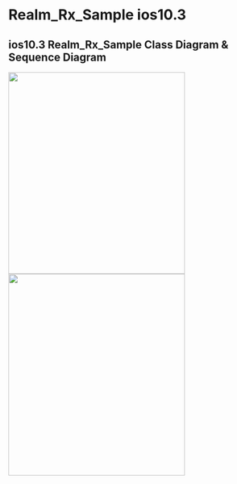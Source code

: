# Realm_Rx_Sample ios10.3
## ios10.3 Realm_Rx_Sample Class Diagram & Sequence Diagram
<img src="https://media.githubusercontent.com/media/daisukenagata/RealmSample_Swift3.0/Rx_RealmSample/RealmSample/design/Desin.png?raw=true" width="350px" height="400px"><img src="https://media.githubusercontent.com/media/daisukenagata/RealmSample_Swift3.0/Rx_RealmSample/RealmSample/design/Sequence_Diagram.png?raw=true" width="350px" height="400px">
